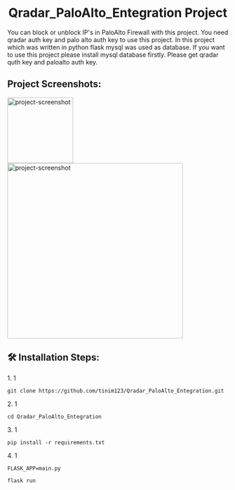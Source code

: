 <h1 align="center" id="title">Qradar_PaloAlto_Entegration Project</h1>

<p id="description">You can block or unblock IP's in PaloAlto Firewall with this project. You need qradar auth key and palo alto auth key to use this project. In this project which was written in python flask mysql was used as database. If you want to use this project please install mysql database firstly. Please get qradar quth key and paloalto auth key.</p>

<h2>Project Screenshots:</h2>

<img src="" alt="project-screenshot" width="150" height="150/">

<img src="" alt="project-screenshot" width="400" height="400/">

<h2>🛠️ Installation Steps:</h2>

<p>1. 1</p>

```
git clone https://github.com/tinim123/Qradar_PaloAlto_Entegration.git
```

<p>2. 1</p>

```
cd Qradar_PaloAlto_Entegration
```

<p>3. 1</p>

```
pip install -r requirements.txt
```

<p>4. 1</p>

```
FLASK_APP=main.py
```

```
flask run
```
